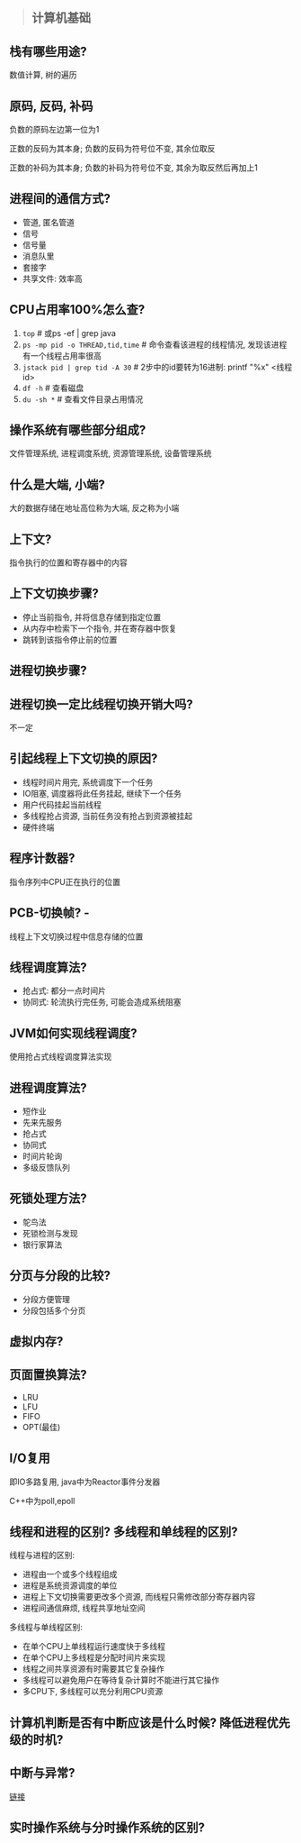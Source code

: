 > ## 计算机基础

## 栈有哪些用途? 
数值计算, 树的遍历

## 原码, 反码, 补码
负数的原码左边第一位为1

正数的反码为其本身; 负数的反码为符号位不变, 其余位取反

正数的补码为其本身; 负数的补码为符号位不变, 其余为取反然后再加上1

## 进程间的通信方式? 
- 管道, 匿名管道
- 信号
- 信号量
- 消息队里
- 套接字
- 共享文件: 效率高

## CPU占用率100%怎么查?
1. `top`	# 或ps -ef | grep java
2. `ps -mp pid -o THREAD,tid,time` 	# 命令查看该进程的线程情况, 发现该进程有一个线程占用率很高
3. `jstack pid | grep tid -A 30` 	# 2步中的id要转为16进制: printf "%x" <线程id>
4. `df -h` 		# 查看磁盘
5. `du -sh *`	# 查看文件目录占用情况

## 操作系统有哪些部分组成?
文件管理系统, 进程调度系统, 资源管理系统, 设备管理系统

## 什么是大端, 小端?
大的数据存储在地址高位称为大端, 反之称为小端

## 上下文?
指令执行的位置和寄存器中的内容

## 上下文切换步骤?
- 停止当前指令, 并将信息存储到指定位置
- 从内存中检索下一个指令, 并在寄存器中恢复
- 跳转到该指令停止前的位置

## 进程切换步骤?
## 进程切换一定比线程切换开销大吗?
不一定

## 引起线程上下文切换的原因?
- 线程时间片用完, 系统调度下一个任务
- IO阻塞, 调度器将此任务挂起, 继续下一个任务
- 用户代码挂起当前线程
- 多线程抢占资源, 当前任务没有抢占到资源被挂起
- 硬件终端

## 程序计数器?
指令序列中CPU正在执行的位置

## PCB-切换帧?	-
线程上下文切换过程中信息存储的位置

## 线程调度算法?
- 抢占式: 都分一点时间片
- 协同式: 轮流执行完任务, 可能会造成系统阻塞

## JVM如何实现线程调度?
使用抢占式线程调度算法实现

## 进程调度算法?
- 短作业
- 先来先服务
- 抢占式
- 协同式
- 时间片轮询
- 多级反馈队列

## 死锁处理方法?
- 鸵鸟法
- 死锁检测与发现
- 银行家算法

## 分页与分段的比较?
- 分段方便管理
- 分段包括多个分页

## 虚拟内存? 
## 页面置换算法?
- LRU
- LFU
- FIFO
- OPT(最佳)

## I/O复用
即IO多路复用, java中为Reactor事件分发器

C++中为poll,epoll

## 线程和进程的区别? 多线程和单线程的区别?
线程与进程的区别: 
- 进程由一个或多个线程组成
- 进程是系统资源调度的单位
- 进程上下文切换需要更改多个资源, 而线程只需修改部分寄存器内容
- 进程间通信麻烦, 线程共享地址空间

多线程与单线程区别: 
- 在单个CPU上单线程运行速度快于多线程
- 在单个CPU上多线程是分配时间片来实现
- 线程之间共享资源有时需要其它复杂操作
- 多线程可以避免用户在等待复杂计算时不能进行其它操作
- 多CPU下, 多线程可以充分利用CPU资源

## 计算机判断是否有中断应该是什么时候? 降低进程优先级的时机?

## 中断与异常?
[链接](https://blog.csdn.net/zat111/article/details/36420903)

## 实时操作系统与分时操作系统的区别?
